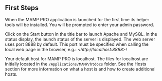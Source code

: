 ## First Steps

When the MAMP PRO application is launched for the first time its helper tools will be installed. You will be prompted to enter your admin password.

Click on the Start button in the title bar to launch Apache and MySQL. In the status display, the launch status of the server is displayed. The web server uses port 8888 by default. This port must be specified when calling the local web page in the browser, e.g.: <_http://localhost:8888_>!

Your default host for MAMP PRO is localhost. The files for localhost are initially located in the `/Applications/MAMP/htdocs` folder. See the Hosts section for more information on what a host is and how to create additional hosts.


